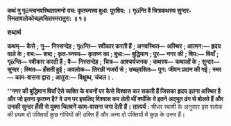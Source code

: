 **कथं नु गृöन्त्यनवस्थितात्मनो** **वच: कृतघ्नस्य बुधा: पुरषिय: ।** **गृöन्ति वै चित्रकथस्य सुन्दर-** **स्मितावलोकोच्छ्वसितस्मरातुरा: ॥ १॥** 

**शब्दार्थ** 

**कथम्—** **कैसे** **; नु—** **निस्सन्देह** **; गृöन्ति—** **स्वीकार करती हैं** **; अनवस्थित—** **अस्थिर** **; आत्मन:—** **हृदय वाले के** **; वच:—** **शब्द** **;** **कृत-घ्नस्य—** **कृतघ्न का** **; बुधा:—** **बुद्धिमान** **; पुर—** **नगर की** **; षिय:—** **षियाँ** **; गृöन्ति—** **स्वीकार करती हैं** **; वै—** **निस्सन्देह** **;** **चित्र—** **आश्चर्यजनक** **; कथस्य—** **कथाओं के** **; सुन्दर—** **सुन्दर** **; स्मित—** **हँसती हुई** **; अवलोक—** **तिरछी नजरों से** **; उच्छ्वसित—** **पुन:** **जीवन प्रदान की गई** **; स्मर—** **काम-वासना द्वारा** **; आतुरा:—** **विक्षुब्ध, चंचल।** **.** 

**''नगर की बुद्धिमान षियाँ ऐसे व्यक्ति के वचनों पर कैसे विश्वास कर सकती हैं जिसका** **हृदय इतना अस्थिर है और जो इतना कृतघ्न है? वे उन पर इसलिए विश्वास कर लेती थीं क्योंकि** **वे इतने अद्भुत ढंग से बोलते हैं और उनकी सुन्दर हँसी से युक्त चितवनें काम-वासना जगा देती** **हैं।** **तात्पर्य :** श्रीधर स्वामी के अनुसार इस श्लोक की प्रथम दो पंक्तियाँ कुछ गोपियों की उक्ति हैं और अन्य दो पंक्तियों में कुछ के उत्तर हैं।  